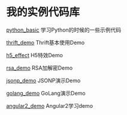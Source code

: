 # 我的实例代码库

[python_basic](https://github.com/hstarorg/HstarDemoProject/tree/master/python_basic)  学习Python的时候的一些示例代码

[thrift_demo](https://github.com/hstarorg/HstarDemoProject/tree/master/thrift_demo)  Thrift基本使用Demo

[h5_effect](https://github.com/hstarorg/HstarDemoProject/tree/master/h5_effect)  H5特效Demo

[rsa_demo](https://github.com/hstarorg/HstarDemoProject/tree/master/rsa_demo) RSA加解密Demo

[jsonp_demo](https://github.com/hstarorg/HstarDemoProject/tree/master/jsonp_demo) JSONP演示Demo

[golang_demo](https://github.com/hstarorg/HstarDemoProject/tree/master/golang_demo) GoLang演示Demo

[angular2_demo](https://github.com/hstarorg/HstarDemoProject/tree/master/angular2_demo)  Angular2学习demo